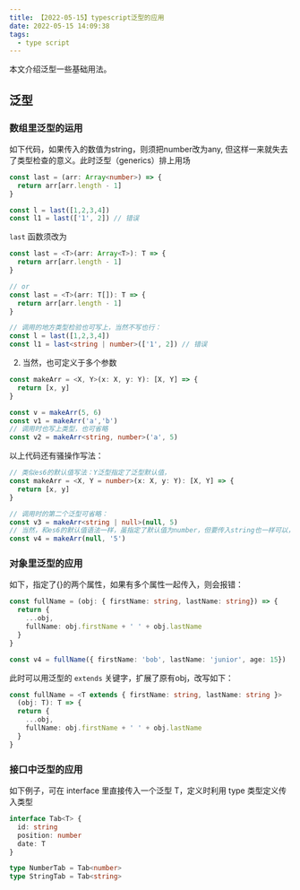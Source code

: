 ```yaml
---
title: 【2022-05-15】typescript泛型的应用
date: 2022-05-15 14:09:38
tags:
  - type script
---
```


本文介绍泛型一些基础用法。

<!-- more -->

## 泛型

### 数组里泛型的运用

如下代码，如果传入的数值为string，则须把number改为any, 但这样一来就失去了类型检查的意义。此时泛型（generics）排上用场

```TypeScript
const last = (arr: Array<number>) => {
  return arr[arr.length - 1]
}

const l = last([1,2,3,4])
const l1 = last(['1', 2]) // 错误
```

`last` 函数须改为

```TypeScript
const last = <T>(arr: Array<T>): T => {
  return arr[arr.length - 1]
}

// or
const last = <T>(arr: T[]): T => {
  return arr[arr.length - 1]
}

// 调用的地方类型检验也可写上，当然不写也行：
const l = last([1,2,3,4])
const l1 = last<string | number>(['1', 2]) // 错误
```

2. 当然，也可定义于多个参数

```TypeScript
const makeArr = <X, Y>(x: X, y: Y): [X, Y] => {
  return [x, y]
}

const v = makeArr(5, 6)
const v1 = makeArr('a','b')
// 调用时也写上类型，也可省略
const v2 = makeArr<string, number>('a', 5)
```

以上代码还有骚操作写法：
```TypeScript
// 类似es6的默认值写法：Y泛型指定了泛型默认值，
const makeArr = <X, Y = number>(x: X, y: Y): [X, Y] => {
  return [x, y]
}

// 调用时的第二个泛型可省略：
const v3 = makeArr<string | null>(null, 5)
// 当然，和es6的默认值语法一样，虽指定了默认值为number，但要传入string也一样可以，这时则不能再指定类型，否则报错：
const v4 = makeArr(null, '5')
```

### 对象里泛型的应用

如下，指定了{}的两个属性，如果有多个属性一起传入，则会报错：

```TypeScript
const fullName = (obj: { firstName: string, lastName: string}) => {
  return {
    ...obj,
    fullName: obj.firstName + ' ' + obj.lastName
  }
}

const v4 = fullName({ firstName: 'bob', lastName: 'junior', age: 15})
```

此时可以用泛型的 `extends` 关键字，扩展了原有obj，改写如下：

```TypeScript
const fullName = <T extends { firstName: string, lastName: string }>
  (obj: T): T => {
  return {
    ...obj,
    fullName: obj.firstName + ' ' + obj.lastName
  }
}
```

### 接口中泛型的应用

如下例子，可在 interface 里直接传入一个泛型 T，定义时利用 type 类型定义传入类型

```TypeScript
interface Tab<T> {
  id: string
  position: number
  date: T
}

type NumberTab = Tab<number>
type StringTab = Tab<string>
```
